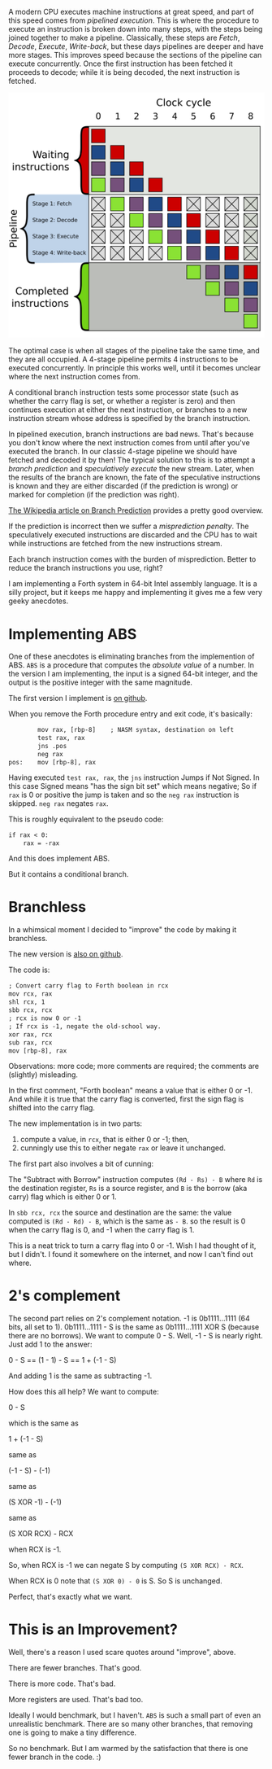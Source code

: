 [brutal]: #title "Branching is bad (in machine code)"
[brutal]: #author "David Jones"
[brutal]: #date "2017-02-21"

A modern CPU executes machine instructions at great speed,
and part of this speed comes from _pipelined execution_.
This is where the procedure to execute an instruction is
broken down into many steps,
with the steps being joined together to make a pipeline.
Classically, these steps are _Fetch_, _Decode_, _Execute_,
_Write-back_, but these days pipelines are deeper and have more stages.
This improves speed because the sections of the pipeline can
execute concurrently.
Once the first instruction has been fetched
it proceeds to decode;
while it is being decoded, the next instruction is fetched.

![Example 4-stage pipeline](../image/Pipeline,_4_stage.svg "4-stage pipeline")

The optimal case is when all stages of the pipeline
take the same time, and they are all occupied.
A 4-stage pipeline permits
4 instructions to be executed concurrently.
In principle this works well,
until it becomes unclear where the next instruction comes from.

A conditional branch instruction tests some processor state
(such as whether the carry flag is set, or whether a register is zero)
and then continues execution at either the next instruction,
or branches to a new instruction stream whose address is
specified by the branch instruction.

In pipelined execution, branch instructions are bad news.
That's because you don't know where the next instruction comes
from until after you've executed the branch.
In our classic 4-stage pipeline we should have fetched and
decoded it by then!
The typical solution to this is to attempt a _branch prediction_
and _speculatively execute_ the new stream.
Later, when the results of the branch are known,
the fate of the speculative instructions is known and they are
either discarded (if the prediction is wrong) or marked for
completion (if the prediction was right).

[The Wikipedia article on Branch Prediction](https://en.wikipedia.org/wiki/Branch_predictor)
provides a pretty good overview.

If the prediction is incorrect then we suffer a _misprediction penalty_.
The speculatively executed instructions are discarded and
the CPU has to wait while instructions are fetched from
the new instructions stream.

Each branch instruction comes with the burden of misprediction.
Better to reduce the branch instructions you use, right?

I am implementing a Forth system in 64-bit Intel assembly language.
It is a silly project,
but it keeps me happy and
implementing it gives me a few very geeky anecdotes.

# Implementing ABS

One of these anecdotes is eliminating branches
from the implemention of ABS.
`ABS` is a procedure that computes the _absolute value_ of a number.
In the version I am implementing,
the input is a signed 64-bit integer,
and the output is the positive integer with the same magnitude.

The first version I implement is [on github](https://github.com/drj11/sixtyforth/commit/296d92e47b2a01af68b50cb43170f11d060ca3de).

When you remove the Forth procedure entry and exit code,
it's basically:

            mov rax, [rbp-8]    ; NASM syntax, destination on left
            test rax, rax
            jns .pos
            neg rax
    pos:    mov [rbp-8], rax

Having executed `test rax, rax`, the `jns` instruction
Jumps if Not Signed.
In this case Signed means "has the sign bit set" which means
negative;
So if `rax` is 0 or positive the jump is taken and
so the `neg rax` instruction is skipped.
`neg rax` negates `rax`.

This is roughly equivalent to the pseudo code:

    if rax < 0:
        rax = -rax

And this does implement ABS.

But it contains a conditional branch.

# Branchless

In a whimsical moment I decided to "improve" the code by making
it branchless.

The new version is [also on github](https://github.com/drj11/sixtyforth/commit/756eadd27c18800e1697ea86953ca7694880024d).

The code is:

    ; Convert carry flag to Forth boolean in rcx
    mov rcx, rax
    shl rcx, 1
    sbb rcx, rcx
    ; rcx is now 0 or -1
    ; If rcx is -1, negate the old-school way.
    xor rax, rcx
    sub rax, rcx
    mov [rbp-8], rax

Observations: more code; more comments are required;
the comments are (slightly) misleading.

In the first comment,
"Forth boolean" means a value that is either 0 or -1.
And while it is true that the carry flag is converted,
first the sign flag is shifted into the carry flag.

The new implementation is in two parts:
1. compute a value, in `rcx`, that is either 0 or -1; then,
2. cunningly use this to either negate `rax` or leave it unchanged.

The first part also involves a bit of cunning:

The "Subtract with Borrow" instruction computes
`(Rd - Rs) - B`
where `Rd` is the destination register,
`Rs` is a source register, and
`B` is the borrow (aka carry) flag which is either 0 or 1.

In `sbb rcx, rcx` the source and destination are the same:
the value computed is `(Rd - Rd) - B`,
which is the same as `- B`.
so the result is 0 when the carry flag is 0,
and -1 when the carry flag is 1.

This is a neat trick to turn a carry flag into 0 or -1.
Wish I had thought of it, but I didn't.
I found it somewhere on the internet,
and now I can't find out where.

# 2's complement

The second part relies on 2's complement notation.
-1 is 0b1111...1111 (64 bits, all set to 1).
0b1111...1111 - S is the same as
0b1111...1111 XOR S (because there are no borrows).
We want to compute 0 - S.
Well, -1 - S is nearly right. Just add 1 to the answer:

0 - S == (1 - 1) - S == 1 + (-1 - S)

And adding 1 is the same as subtracting -1.

How does this all help?
We want to compute:

0 - S

which is the same as

1 + (-1 - S)

same as

(-1 - S) - (-1)

same as

(S XOR -1) - (-1)

same as

(S XOR RCX) - RCX

when RCX is -1.

So, when RCX is -1 we can negate S by
computing `(S XOR RCX) - RCX`.

When RCX is 0 note that `(S XOR 0) - 0` is S.
So S is unchanged.

Perfect, that's exactly what we want.

# This is an Improvement?

Well, there's a reason I used scare quotes around "improve",
above.

There are fewer branches. That's good.

There is more code. That's bad.

More registers are used. That's bad too.

Ideally I would benchmark, but I haven't.
`ABS` is such a small part of even an unrealistic benchmark.
There are so many other branches,
that removing one is going to make a tiny difference.

So no benchmark.
But I am warmed by the satisfaction that
there is one fewer branch in the code. :)
